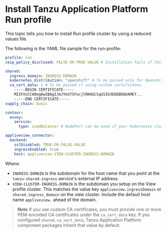 # Install Tanzu Application Platform Run profile

This topic tells you how to install Run profile cluster by using a reduced values file.

The following is the YAML file sample for the run-profile:

```yaml
profile: run
ceip_policy_disclosed: FALSE-OR-TRUE-VALUE # Installation fails if this is not set to true. Not a string.

shared:
  ingress_domain: INGRESS-DOMAIN
  kubernetes_distribution: "openshift" # To be passed only for Openshift. Defaults to "".
  ca_cert_data: | # To be passed if using custom certificates.
    -----BEGIN CERTIFICATE-----
    MIIFXzCCA0egAwIBAgIJAJYm37SFocjlMA0GCSqGSIb3DQEBDQUAMEY...
    -----END CERTIFICATE-----
supply_chain: basic

contour:
  envoy:
    service:
      type: LoadBalancer # NodePort can be used if your Kubernetes cluster doesn't support LoadBalancing.

appliveview_connector:
  backend:
    sslDisabled: TRUE-OR-FALSE-VALUE
    ingressEnabled: true
    host: appliveview.VIEW-CLUSTER-INGRESS-DOMAIN
```

Where:

- `INGRESS-DOMAIN` is the subdomain for the host name that you point at the `tanzu-shared-ingress`
service's external IP address.
- `VIEW-CLUSTER-INGRESS-DOMAIN` is the subdomain you setup on the View profile cluster. This matches the value key `appliveview.ingressDomain` or `shared.ingress_domain` on the view cluster. Include the default host name `appliveview.` ahead of the domain.

>**Note** If you use custom CA certificates, you must provide one or more PEM-encoded CA certificates under the `ca_cert_data` key. If you configured `shared.ca_cert_data`, Tanzu Application Platform component packages inherit that value by default.
